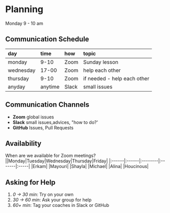 # Planning

Monday 9 - 10 am

## Communication Schedule

| day       | time    | how   | topic                       |
| :-------- | :------ | :---- | :-------------------------- |
| monday    | 9-10    | Zoom  | Sunday lesson               |
| wednesday | 17-00   | Zoom  | help each other             |
| thursday  | 9-10    | Zoom  | if needed - help each other |
| anyday    | anytime | Slack | small issues                |

## Communication Channels

<!--As a team come up with a plan for how to use each communication channel. What will you discuss on each one? How often will you get in touch on each channel? Below is a starter list of different ways to communicate, go ahead and rewrite this list so it works for your team:-->

- **Zoom** global issues
- **Slack** small issues,advices, "how to do?'
- **GitHub** Issues, Pull Requests

<!--- **Planning Documents**:
- **Slack Messaging**:
- **Video Calls**:
- **Issues**:
- **Pull Requests**:-->

## Availability

When are we available for Zoom meetings?
||Monday|Tuesday|Wednesday|Thursday|Friday|
|:------|:------|:--------|:-------|:-----|
|Erkam|
|Mayouri|
|Shayla|
|Michael|
|Alina|
|Houcinous|

## Asking for Help

<!--There's a fine line between confidently learning from your mistakes, and stubbornly getting no where. Here is a general guide for when to ask for help based on how long you've been stuck on the same problem:-->

1. _0 -> 30 min_: Try on your own
2. _30 -> 60 min_: Ask your group for help
3. _60+ min_: Tag your coaches in Slack or GitHub
